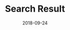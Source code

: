 ---
title: "Search Result"
date: 2018-09-24
description: "Search Result"
layout: "search"
draft: false
---